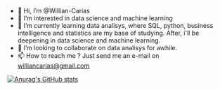 - 👋 Hi, I’m @Willian-Carias
- 👀 I’m interested in data science and machine learning
- 🌱 I’m currently learning data analisys, where SQL, python, business intelligence and statistics are my base of studying. After, i'll be deepening in data science and machine learning.
- 💞️ I’m looking to collaborate on data analisys for awhile.
- 📫 How to reach me ? Just send me an e-mail on williancarias@gmail.com

<!---
Willian-Carias/Willian-Carias is a ✨ special ✨ repository because its `README.md` (this file) appears on your GitHub profile.
You can click the Preview link to take a look at your changes.
--->



[![Anurag's GitHub stats](https://github-readme-stats.vercel.app/api?username=Willian-Carias&theme=algolia)](https://github.com/anuraghazra/github-readme-stats)
